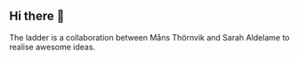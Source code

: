 ## Hi there 👋

The ladder is a collaboration between 
Måns Thörnvik and Sarah Aldelame to 
realise awesome ideas.
